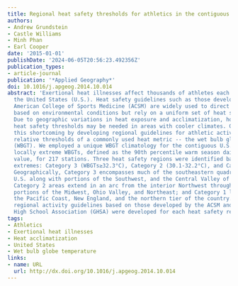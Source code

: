 ```yaml
---
title: Regional heat safety thresholds for athletics in the contiguous United States
authors:
- Andrew Grundstein
- Castle Williams
- Minh Phan
- Earl Cooper
date: '2015-01-01'
publishDate: '2024-06-05T20:56:23.492356Z'
publication_types:
- article-journal
publication: '*Applied Geography*'
doi: 10.1016/j.apgeog.2014.10.014
abstract: 'Exertional heat illnesses affect thousands of athletes each year across
  the United States (U.S.). Heat safety guidelines such as those developed by the
  American College of Sports Medicine (ACSM) are widely used to direct activities
  based on environmental conditions but rely on a uniform set of heat safety categories.
  Due to geographic variations in heat exposure and acclimatization, however, lower
  heat safety thresholds may be needed in areas with cooler climates. Our study addresses
  this shortcoming by developing regional guidelines for athletic activity that use
  relative thresholds of a commonly used heat metric -- the wet bulb globe temperature
  (WBGT). We employed a unique WBGT climatology for the contiguous U.S. to determine
  locally extreme WBGTs, defined as the 90th percentile warm season daily maximum
  value, for 217 stations. Three heat safety regions were identified based on local
  extremes: Category 3 (WBGTs≥32.3°C), Category 2 (30.1-32.2°C), and Category 1 (≤30°C).
  Geographically, Category 3 encompasses much of the southeastern quadrant of the
  U.S. along with portions of the Southwest, and the Central Valley of California;
  Category 2 areas extend in an arc from the interior Northwest through Nevada and
  portions of the Midwest, Ohio Valley, and Northeast; and Category 1 locations include
  the Pacific Coast, New England, and the northern tier of the country. Associated
  regional activity guidelines based on those developed by the ACSM and the Georgia
  High School Association (GHSA) were developed for each heat safety region.'
tags:
- Athletics
- Exertional heat illnesses
- Heat acclimatization
- United States
- Wet bulb globe temperature
links:
- name: URL
  url: http://dx.doi.org/10.1016/j.apgeog.2014.10.014
---
```

